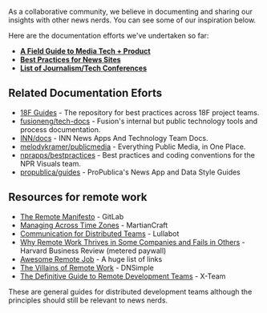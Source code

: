 As a collaborative community, we believe in documenting and sharing our insights with other news nerds. You can see some of our inspiration below.

Here are the documentation efforts we've undertaken so far:

- [**A Field Guide to Media Tech + Product**](/resources/field-guide)
- [**Best Practices for News Sites**](/resources/best-practices)
- [**List of Journalism/Tech Conferences**](/resources/conferences)

## Related Documentation Eforts
* [18F Guides](https://pages.18f.gov/guides/) - The repository for best practices across 18F project teams.
* [fusioneng/tech-docs](https://github.com/fusioneng/tech-docs) - Fusion's internal but public technology tools and process documentation.
* [INN/docs](https://github.com/INN/docs) - INN News Apps And Technology Team Docs.
* [melodykramer/publicmedia](https://github.com/melodykramer/publicmedia) - Everything Public Media, in One Place.
* [nprapps/bestpractices](https://github.com/nprapps/bestpractices) - Best practices and coding conventions for the NPR Visuals team.
* [propublica/guides](https://github.com/propublica/guides) - ProPublica's News App and Data Style Guides

## Resources for remote work
* [The Remote Manifesto](https://about.gitlab.com/2015/04/08/the-remote-manifesto/) - GitLab
* [Managing Across Time Zones](http://martiancraft.com/blog/2015/04/managing-time/) - MartianCraft
* [Communication for Distributed Teams](https://www.lullabot.com/articles/communication-for-distributed-teams) - Lullabot
* [Why Remote Work Thrives in Some Companies and Fails in Others](https://hbr.org/2015/03/why-remote-work-thrives-in-some-companies-and-fails-in-others) - Harvard Business Review (metered paywall)
* [Awesome Remote Job](https://github.com/lukasz-madon/awesome-remote-job) - A huge list of links
* [The Villains of Remote Work](https://blog.dnsimple.com/2016/10/the-villains-of-remote-work/) - DNSimple
* [The Definitive Guide to Remote Development Teams](https://x-team.gitbooks.io/remote-team-guide/first-page.html) - X-Team

These are general guides for distributed development teams although the principles should still be relevant to news nerds.
